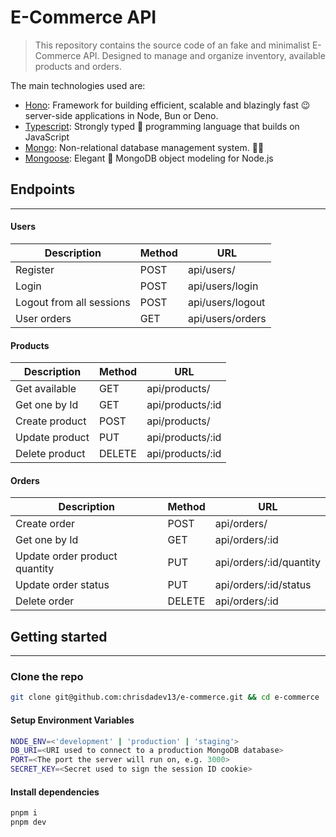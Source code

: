 # E-Commerce API

> This repository contains the source code of an fake and minimalist E-Commerce API. Designed to manage and organize inventory, available products and orders.

The main technologies used are:

- [Hono](https://hono.dev/): Framework for building efficient, scalable and blazingly fast 😉 server-side applications in Node, Bun or Deno.
- [Typescript](https://www.typescriptlang.org/): Strongly typed 💪 programming language that builds on JavaScript
- [Mongo](https://www.mongodb.com/): Non-relational database management system. 🤷‍♂️
- [Mongoose](https://mongoosejs.com/): Elegant 🎩 MongoDB object modeling for Node.js

## Endpoints

---

#### Users

| Description              | Method | URL              |
| ------------------------ | ------ | ---------------- |
| Register                 | POST   | api/users/       |
| Login                    | POST   | api/users/login  |
| Logout from all sessions | POST   | api/users/logout |
| User orders              | GET    | api/users/orders |

#### Products

| Description    | Method | URL              |
| -------------- | ------ | ---------------- |
| Get available  | GET    | api/products/    |
| Get one by Id  | GET    | api/products/:id |
| Create product | POST   | api/products/    |
| Update product | PUT    | api/products/:id |
| Delete product | DELETE | api/products/:id |

#### Orders

| Description                   | Method | URL                     |
| ----------------------------- | ------ | ----------------------- |
| Create order                  | POST   | api/orders/             |
| Get one by Id                 | GET    | api/orders/:id          |
| Update order product quantity | PUT    | api/orders/:id/quantity |
| Update order status           | PUT    | api/orders/:id/status   |
| Delete order                  | DELETE | api/orders/:id          |

## Getting started

---

### Clone the repo

```sh
git clone git@github.com:chrisdadev13/e-commerce.git && cd e-commerce
```

#### Setup Environment Variables

```sh
NODE_ENV=<'development' | 'production' | 'staging'>
DB_URI=<URI used to connect to a production MongoDB database>
PORT=<The port the server will run on, e.g. 3000>
SECRET_KEY=<Secret used to sign the session ID cookie>
```

#### Install dependencies

```sh
pnpm i
pnpm dev
```
